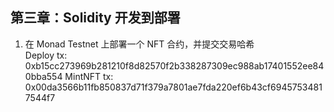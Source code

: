 ## 第三章：Solidity 开发到部署

1. 在 Monad Testnet 上部署一个 NFT 合约，并提交交易哈希  
   Deploy tx: 0xb15cc273969b281210f8d82570f2b338287309ec988ab17401552ee840bba554
   MintNFT tx: 0x00da3566b11fb850837d71f379a7801ae7fda220ef6b43cf69457534817544f7
